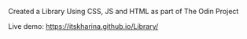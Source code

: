 Created a Library Using CSS, JS and HTML as part of The Odin Project

Live demo: https://itskharina.github.io/Library/
